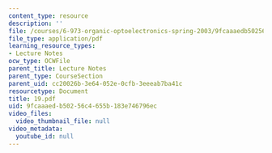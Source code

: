 ```yaml
---
content_type: resource
description: ''
file: /courses/6-973-organic-optoelectronics-spring-2003/9fcaaaedb50256c4655b183e746796ec_19.pdf
file_type: application/pdf
learning_resource_types:
- Lecture Notes
ocw_type: OCWFile
parent_title: Lecture Notes
parent_type: CourseSection
parent_uid: cc20026b-3e64-052e-0cfb-3eeeab7ba41c
resourcetype: Document
title: 19.pdf
uid: 9fcaaaed-b502-56c4-655b-183e746796ec
video_files:
  video_thumbnail_file: null
video_metadata:
  youtube_id: null
---
```

